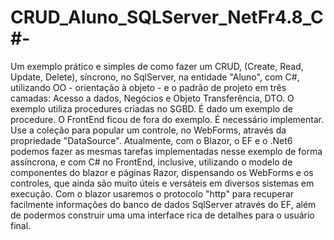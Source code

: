 # CRUD_Aluno_SQLServer_NetFr4.8_C#-
Um exemplo prático e simples de como fazer um CRUD, (Create, Read, Update, Delete), síncrono, no SqlServer, na entidade "Aluno", com C#, utilizando OO - orientação à objeto - e o padrão de projeto em três camadas: Acesso a dados, Negócios e Objeto Transferência, DTO. O exemplo utiliza procedures criadas no SGBD. É dado um exemplo de procedure. O FrontEnd ficou de fora do exemplo. É necessário implementar. Use a coleção para popular um controle, no WebForms, através da propriedade "DataSource".
Atualmente, com o Blazor, o EF e o .Net6 podemos fazer as mesmas tarefas implementadas nesse exemplo de forma assíncrona, e com C# no FrontEnd, inclusive, utilizando o modelo de componentes do blazor e páginas Razor, dispensando os WebForms e os controles, que ainda são muito úteis e versáteis em diversos sistemas em execução. Com o blazor usaremos o protocolo "http" para recuperar facilmente informações do banco de dados SqlServer através do EF, além de podermos construir uma uma interface rica de detalhes para o usuário final.
